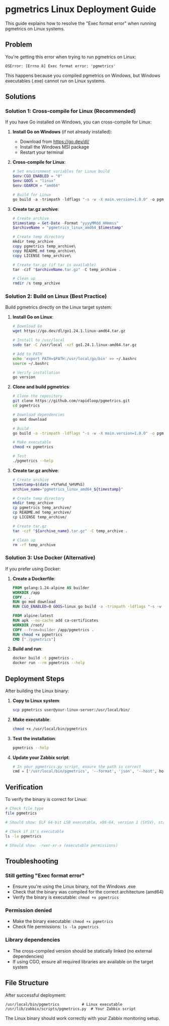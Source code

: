# pgmetrics Linux Deployment Guide

This guide explains how to resolve the "Exec format error" when running pgmetrics on Linux systems.

## Problem

You're getting this error when trying to run pgmetrics on Linux:
```
OSError: [Errno 8] Exec format error: 'pgmetrics'
```

This happens because you compiled pgmetrics on Windows, but Windows executables (.exe) cannot run on Linux systems.

## Solutions

### Solution 1: Cross-compile for Linux (Recommended)

If you have Go installed on Windows, you can cross-compile for Linux:

1. **Install Go on Windows** (if not already installed):
   - Download from https://go.dev/dl/
   - Install the Windows MSI package
   - Restart your terminal

2. **Cross-compile for Linux**:
   ```powershell
   # Set environment variables for Linux build
   $env:CGO_ENABLED = "0"
   $env:GOOS = "linux"
   $env:GOARCH = "amd64"
   
   # Build for Linux
   go build -a -trimpath -ldflags "-s -w -X main.version=1.0.0" -o pgmetrics ./cmd/pgmetrics
   ```

3. **Create tar.gz archive**:
   ```powershell
   # Create archive
   $timestamp = Get-Date -Format "yyyyMMdd_HHmmss"
   $archiveName = "pgmetrics_linux_amd64_$timestamp"
   
   # Create temp directory
   mkdir temp_archive
   copy pgmetrics temp_archive\
   copy README.md temp_archive\
   copy LICENSE temp_archive\
   
   # Create tar.gz (if tar is available)
   tar -czf "$archiveName.tar.gz" -C temp_archive .
   
   # Clean up
   rmdir /s temp_archive
   ```

### Solution 2: Build on Linux (Best Practice)

Build pgmetrics directly on the Linux target system:

1. **Install Go on Linux**:
   ```bash
   # Download Go
   wget https://go.dev/dl/go1.24.1.linux-amd64.tar.gz
   
   # Install to /usr/local
   sudo tar -C /usr/local -xzf go1.24.1.linux-amd64.tar.gz
   
   # Add to PATH
   echo 'export PATH=$PATH:/usr/local/go/bin' >> ~/.bashrc
   source ~/.bashrc
   
   # Verify installation
   go version
   ```

2. **Clone and build pgmetrics**:
   ```bash
   # Clone the repository
   git clone https://github.com/rapidloop/pgmetrics.git
   cd pgmetrics
   
   # Download dependencies
   go mod download
   
   # Build
   go build -a -trimpath -ldflags "-s -w -X main.version=1.0.0" -o pgmetrics ./cmd/pgmetrics
   
   # Make executable
   chmod +x pgmetrics
   
   # Test
   ./pgmetrics --help
   ```

3. **Create tar.gz archive**:
   ```bash
   # Create archive
   timestamp=$(date +%Y%m%d_%H%M%S)
   archive_name="pgmetrics_linux_amd64_${timestamp}"
   
   # Create temp directory
   mkdir temp_archive
   cp pgmetrics temp_archive/
   cp README.md temp_archive/
   cp LICENSE temp_archive/
   
   # Create tar.gz
   tar -czf "${archive_name}.tar.gz" -C temp_archive .
   
   # Clean up
   rm -rf temp_archive
   ```

### Solution 3: Use Docker (Alternative)

If you prefer using Docker:

1. **Create a Dockerfile**:
   ```dockerfile
   FROM golang:1.24-alpine AS builder
   WORKDIR /app
   COPY . .
   RUN go mod download
   RUN CGO_ENABLED=0 GOOS=linux go build -a -trimpath -ldflags "-s -w -X main.version=1.0.0" -o pgmetrics ./cmd/pgmetrics
   
   FROM alpine:latest
   RUN apk --no-cache add ca-certificates
   WORKDIR /root/
   COPY --from=builder /app/pgmetrics .
   RUN chmod +x pgmetrics
   CMD ["./pgmetrics"]
   ```

2. **Build and run**:
   ```bash
   docker build -t pgmetrics .
   docker run --rm pgmetrics --help
   ```

## Deployment Steps

After building the Linux binary:

1. **Copy to Linux system**:
   ```bash
   scp pgmetrics user@your-linux-server:/usr/local/bin/
   ```

2. **Make executable**:
   ```bash
   chmod +x /usr/local/bin/pgmetrics
   ```

3. **Test the installation**:
   ```bash
   pgmetrics --help
   ```

4. **Update your Zabbix script**:
   ```python
   # In your pgmetrics.py script, ensure the path is correct
   cmd = ['/usr/local/bin/pgmetrics', '--format', 'json', '--host', host]
   ```

## Verification

To verify the binary is correct for Linux:

```bash
# Check file type
file pgmetrics

# Should show: ELF 64-bit LSB executable, x86-64, version 1 (SYSV), statically linked, Go BuildID=..., not stripped

# Check if it's executable
ls -la pgmetrics

# Should show: -rwxr-xr-x (executable permissions)
```

## Troubleshooting

### Still getting "Exec format error"
- Ensure you're using the Linux binary, not the Windows .exe
- Check that the binary was compiled for the correct architecture (amd64)
- Verify the binary is executable: `chmod +x pgmetrics`

### Permission denied
- Make the binary executable: `chmod +x pgmetrics`
- Check file permissions: `ls -la pgmetrics`

### Library dependencies
- The cross-compiled version should be statically linked (no external dependencies)
- If using CGO, ensure all required libraries are available on the target system

## File Structure

After successful deployment:
```
/usr/local/bin/pgmetrics          # Linux executable
/usr/lib/zabbix/scripts/pgmetrics.py  # Your Zabbix script
```

The Linux binary should work correctly with your Zabbix monitoring setup. 